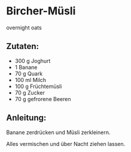 Bircher-Müsli
===
overnight oats

Zutaten:
---
- 300 g Joghurt
- 1  Banane
- 70 g Quark
- 100 ml Milch
- 100 g Früchtemüsli
- 70 g Zucker
- 70 g gefrorene Beeren

Anleitung:
---
Banane zerdrücken und Müsli zerkleinern.

Alles vermischen und über Nacht ziehen lassen.